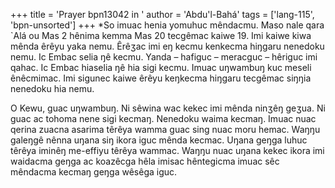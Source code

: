 +++
title = 'Prayer bpn13042 in '
author = 'Abdu'l-Bahá'
tags = ['lang-115', 'bpn-unsorted']
+++
*So imuac henia yomuhuc mêndacmu.  Maso nale qara `Alá ou Mas 2 hênima kemma Mas 20 tecgêmac kaiwe 19.  Imi kaiwe kiwa mênda êrêyu yaka nemu.  Êrêʒac imi eŋ kecmu kenkecma hiŋgaru nenedoku nemu.  Ic Embac selia ŋê kecmu.  Yanda – hafiguc – meracguc – hêriguc imi qahac.  Ic Embac hiaselia ŋê hia sigi kecmu.  Imuac uŋwambuŋ kuc meseli ênêcmimac.  Imi sigunec kaiwe êrêyu keŋkecma hiŋgaru tecgêmac siŋŋia nenedoku hia nemu.

O Kewu, guac uŋwambuŋ.  Ni sêwina wac kekec imi mênda ninʒêŋ geʒua.  Ni guac ac tohoma nene sigi kecmaŋ.  Nenedoku waima kecmaŋ.  Imuac nuac qerina zuacna asarima têrêya wamma guac sing nuac moru hemac.  Waŋŋu galeŋgê nênna uŋana siŋ ikora iguc mênda kecmac.  Uŋana geŋga luhuc têrêya iminêŋ me-effiyu têrêya wammac.  Waŋŋu nuac uŋana kekec ikora imi waidacma geŋga ac koazêcga hêla imisac hêntegicma imuac sêc mêndacma kecmaŋ geŋga wêsêga iguc.
